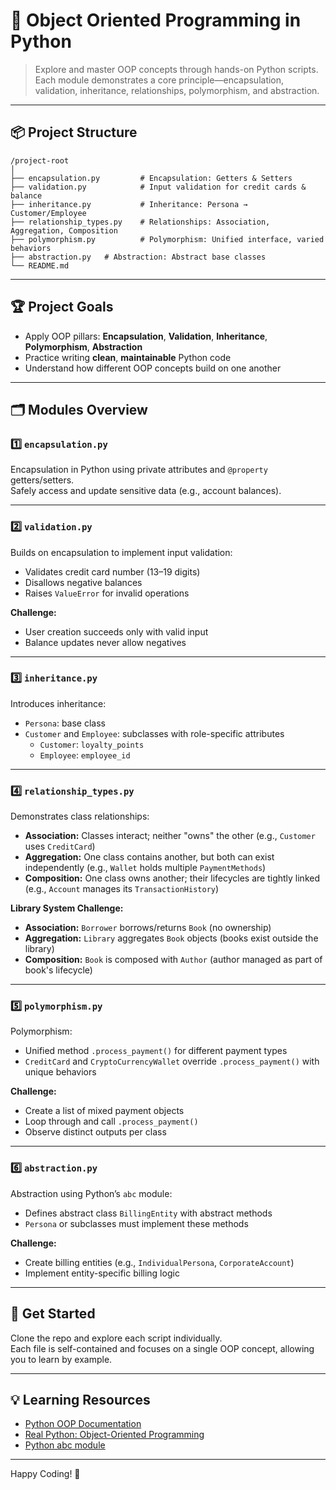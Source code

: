 # 🐍 Object Oriented Programming in Python

> Explore and master OOP concepts through hands-on Python scripts.  
> Each module demonstrates a core principle—encapsulation, validation, inheritance, relationships, polymorphism, and abstraction.

---

## 📦 Project Structure

```
/project-root
│
├── encapsulation.py         # Encapsulation: Getters & Setters
├── validation.py            # Input validation for credit cards & balance
├── inheritance.py           # Inheritance: Persona → Customer/Employee
├── relationship_types.py    # Relationships: Association, Aggregation, Composition
├── polymorphism.py          # Polymorphism: Unified interface, varied behaviors
├── abstraction.py   # Abstraction: Abstract base classes
└── README.md
```

---

## 🏆 Project Goals

- Apply OOP pillars: **Encapsulation**, **Validation**, **Inheritance**, **Polymorphism**, **Abstraction**
- Practice writing **clean**, **maintainable** Python code
- Understand how different OOP concepts build on one another

---

## 🗂️ Modules Overview

### 1️⃣ `encapsulation.py`  
Encapsulation in Python using private attributes and `@property` getters/setters.  
Safely access and update sensitive data (e.g., account balances).

---

### 2️⃣ `validation.py`  
Builds on encapsulation to implement input validation:  
- Validates credit card number (13–19 digits)  
- Disallows negative balances  
- Raises `ValueError` for invalid operations

**Challenge:**  
- User creation succeeds only with valid input  
- Balance updates never allow negatives

---

### 3️⃣ `inheritance.py`  
Introduces inheritance:  
- `Persona`: base class  
- `Customer` and `Employee`: subclasses with role-specific attributes  
  - `Customer`: `loyalty_points`
  - `Employee`: `employee_id`

---

### 4️⃣ `relationship_types.py`  
Demonstrates class relationships:  
- **Association:** Classes interact; neither "owns" the other (e.g., `Customer` uses `CreditCard`)
- **Aggregation:** One class contains another, but both can exist independently (e.g., `Wallet` holds multiple `PaymentMethods`)
- **Composition:** One class owns another; their lifecycles are tightly linked (e.g., `Account` manages its `TransactionHistory`)

**Library System Challenge:**
- **Association:** `Borrower` borrows/returns `Book` (no ownership)
- **Aggregation:** `Library` aggregates `Book` objects (books exist outside the library)
- **Composition:** `Book` is composed with `Author` (author managed as part of book's lifecycle)

---

### 5️⃣ `polymorphism.py`  
Polymorphism:  
- Unified method `.process_payment()` for different payment types  
- `CreditCard` and `CryptoCurrencyWallet` override `.process_payment()` with unique behaviors

**Challenge:**  
- Create a list of mixed payment objects  
- Loop through and call `.process_payment()`  
- Observe distinct outputs per class

---

### 6️⃣ `abstraction.py`  
Abstraction using Python’s `abc` module:  
- Defines abstract class `BillingEntity` with abstract methods  
- `Persona` or subclasses must implement these methods

**Challenge:**  
- Create billing entities (e.g., `IndividualPersona`, `CorporateAccount`)  
- Implement entity-specific billing logic

---

## 🚀 Get Started

Clone the repo and explore each script individually.  
Each file is self-contained and focuses on a single OOP concept, allowing you to learn by example.

---

## 💡 Learning Resources

- [Python OOP Documentation](https://docs.python.org/3/tutorial/classes.html)
- [Real Python: Object-Oriented Programming](https://realpython.com/python3-object-oriented-programming/)
- [Python abc module](https://docs.python.org/3/library/abc.html)

---

Happy Coding! 🎉
